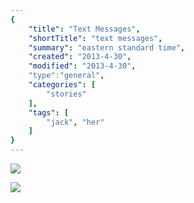 ```yaml
---
{
    "title": "Text Messages",
    "shortTitle": "text messages",
    "summary": "eastern standard time",
    "created": "2013-4-30",
    "modified": "2013-4-30",
    "type":"general",
    "categories": [
        "stories"
    ],
    "tags": [
        "jack", "her"
    ]
}
---
```


![](/media/textA.jpg)

![](/media/textB.jpg)
